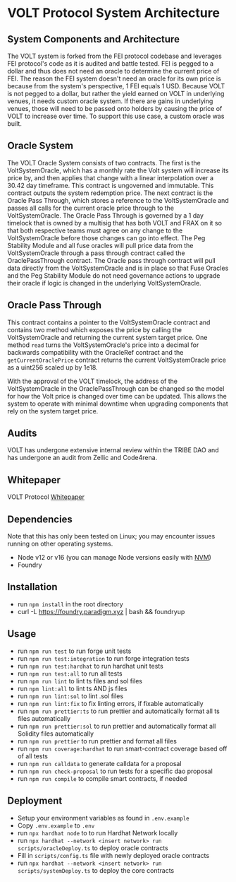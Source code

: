 # VOLT Protocol System Architecture

## System Components and Architecture

The VOLT system is forked from the FEI protocol codebase and leverages FEI protocol's code as it is audited and battle tested. FEI is pegged to a dollar and thus does not need an oracle to determine the current price of FEI. The reason the FEI system doesn't need an oracle for its own price is because from the system's perspective, 1 FEI equals 1 USD. Because VOLT is not pegged to a dollar, but rather the yield earned on VOLT in underlying venues, it needs custom oracle system. If there are gains in underlying venues, those will need to be passed onto holders by causing the price of VOLT to increase over time. To support this use case, a custom oracle was built.

## Oracle System

The VOLT Oracle System consists of two contracts. The first is the VoltSystemOracle, which has a monthly rate the Volt system will increase its price by, and then applies that change with a linear interpolation over a 30.42 day timeframe. This contract is ungoverned and immutable. This contract outputs the system redemption price. The next contract is the Oracle Pass Through, which stores a reference to the VoltSystemOracle and passes all calls for the current oracle price through to the VoltSystemOracle. The Oracle Pass Through is governed by a 1 day timelock that is owned by a multisig that has both VOLT and FRAX on it so that both respective teams must agree on any change to the VoltSystemOracle before those changes can go into effect.
The Peg Stability Module and all fuse oracles will pull price data from the VoltSystemOracle through a pass through contract called the OraclePassThrough contract. The Oracle pass through contract will pull data directly from the VoltSystemOracle and is in place so that Fuse Oracles and the Peg Stability Module do not need governance actions to upgrade their oracle if logic is changed in the underlying VoltSystemOracle.

## Oracle Pass Through
This contract contains a pointer to the VoltSystemOracle contract and contains two method which exposes the price by calling the VoltSystemOracle and returning the current system target price. One method `read` turns the VoltSystemOracle's price into a decimal for backwards compatibility with the OracleRef contract and the `getCurrentOraclePrice` contract returns the current VoltSystemOracle price as a uint256 scaled up by 1e18.

With the approval of the VOLT timelock, the address of the VoltSystemOracle in the OraclePassThrough can be changed so the model for how the Volt price is changed over time can be updated. This allows the system to operate with minimal downtime when upgrading components that rely on the system target price.

## Audits

VOLT has undergone extensive internal review within the TRIBE DAO and has undergone an audit from Zellic and Code4rena.

## Whitepaper
VOLT Protocol [Whitepaper](https://github.com/volt-protocol/whitepaper/blob/main/volt.md)

## Dependencies
 Note that this has only been tested on Linux; you may encounter issues running on other operating systems.
 
 - Node v12 or v16 (you can manage Node versions easily with [NVM](https://github.com/nvm-sh/nvm))
 - Foundry

## Installation
 - run `npm install` in the root directory
 - curl -L https://foundry.paradigm.xyz | bash && foundryup

## Usage
 - run `npm run test` to run forge unit tests
 - run `npm run test:integration` to run forge integration tests
 - run `npm run test:hardhat` to run hardhat unit tests
 - run `npm run test:all` to run all tests
 - run `npm run lint` to lint ts files and sol files
 - run `npm lint:all` to lint ts AND js files
 - run `npm run lint:sol` to lint .sol files
 - run `npm run lint:fix` to fix linting errors, if fixable automatically
 - run `npm run prettier:ts` to run prettier and automatically format all ts files
 automatically
 - run `npm run prettier:sol` to run prettier and automatically format all Solidity files
 automatically
 - run `npm run prettier` to run prettier and format all files
 - run `npm run coverage:hardhat` to run smart-contract coverage based off of all tests
 - run `npm run calldata` to generate calldata for a proposal
 - run `npm run check-proposal` to run tests for a specific dao proposal
 - run `npm run compile` to compile smart contracts, if needed

## Deployment
 - Setup your environment variables as found in `.env.example`
 - Copy `.env.example` to `.env`
 - run `npx hardhat node` to to run Hardhat Network locally
 - run `npx hardhat --network <insert network> run scripts/oracleDeploy.ts` to deploy oracle contracts 
 - Fill in `scripts/config.ts` file with newly deployed oracle contracts
 - run `npx hardhat --network <insert network> run scripts/systemDeploy.ts` to deploy the core contracts
